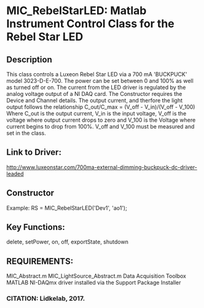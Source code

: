 # MIC_RebelStarLED: Matlab Instrument Control Class for the Rebel Star LED

## Description
This class controls a Luxeon Rebel Star LED via a 700 mA 'BUCKPUCK'
model 3023-D-E-700.  The power can be set between 0 and 100% as well as
turned off or on.
The current from the LED driver is regulated by the analog voltage output
of a NI DAQ card. The Constructor requires the Device and Channel details.
The output current, and therfore the light output follows the
relationship
C_out/C_max = (V_off - V_in)/(V_off - V_100)
Where C_out is the output current, V_in is the input voltage,
V_off is the voltage where output current drops to zero and V_100 is the
Voltage where current begins to drop from 100%. V_off and V_100 must be
measured and set in the class.

## Link to Driver:
http://www.luxeonstar.com/700ma-external-dimming-buckpuck-dc-driver-leaded

## Constructor
Example: RS = MIC_RebelStarLED('Dev1', 'ao1');

## Key Functions:
delete, setPower, on, off, exportState, shutdown

## REQUIREMENTS:
MIC_Abstract.m
MIC_LightSource_Abstract.m
Data Acquisition Toolbox
MATLAB NI-DAQmx driver installed via the Support Package Installer

### CITATION: Lidkelab, 2017.

